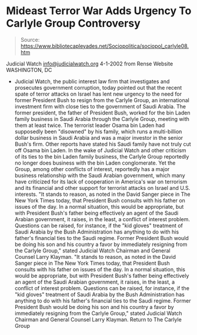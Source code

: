 # Mideast Terror War Adds Urgency To Carlyle Group Controversy

> Source: https://www.bibliotecapleyades.net/Sociopolitica/sociopol_carlyle08.htm

Judicial Watch info@judicialwatch.org 4-1-2002 from Rense Website
WASHINGTON, DC
- Judicial Watch, the public interest law firm that investigates and prosecutes government corruption, today pointed out that the recent spate of terror attacks on Israel has lent new urgency to the need for former President Bush to resign from the Carlyle Group, an international investment firm with close ties to the government of Saudi Arabia. The former president, the father of President Bush, worked for the bin Laden family business in Saudi Arabia through the Carlyle Group, meeting with them at least twice. The terrorist leader Osama bin Laden had supposedly been "disowned" by his family, which runs a multi-billion dollar business in Saudi Arabia and was a major investor in the senior Bush's firm.
Other reports have stated his Saudi family have not truly cut off Osama bin Laden. In the wake of Judicial Watch and other criticism of its ties to the bin Laden family business, the Carlyle Group reportedly no longer does business with the bin Laden conglomerate.
Yet the Group, among other conflicts of interest, reportedly has a major business relationship with the Saudi Arabian government, which many have criticized for its lack of cooperation in America's war on terrorism and its financial and other support for terrorist attacks on Israel and U.S. interests.
"It stands to reason, as noted in the David Sanger piece in The New York Times today, that President Bush consults with his father on issues of the day. In a normal situation, this would be appropriate, but with President Bush's father being effectively an agent of the Saudi Arabian government, it raises, in the least, a conflict of interest problem. Questions can be raised, for instance, if the "kid gloves" treatment of Saudi Arabia by the Bush Administration has anything to do with his father's financial ties to the Saudi regime. Former President Bush would be doing his son and his country a favor by immediately resigning from the Carlyle Group," stated Judicial Watch Chairman and General Counsel Larry Klayman.
"It stands to reason, as noted in the David Sanger piece in The New York Times today, that President Bush consults with his father on issues of the day. In a normal situation, this would be appropriate, but with President Bush's father being effectively an agent of the Saudi Arabian government, it raises, in the least, a conflict of interest problem.
Questions can be raised, for instance, if the "kid gloves" treatment of Saudi Arabia by the Bush Administration has anything to do with his father's financial ties to the Saudi regime.
Former President Bush would be doing his son and his country a favor by immediately resigning from the Carlyle Group," stated Judicial Watch Chairman and General Counsel Larry Klayman.
Return to The Carlyle Group
